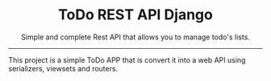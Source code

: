 <div align="center">
<h1> ToDo REST API Django</h1>
<p1>Simple and complete Rest API that allows you to manage todo's lists.</p1>
</div>
<hr/>

This project is a simple ToDo APP that is convert it into a web API using serializers, viewsets and routers.
